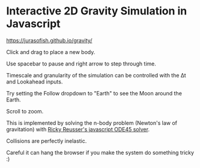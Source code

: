# Interactive 2D Gravity Simulation in Javascript
https://jurasofish.github.io/gravity/

Click and drag to place a new body.

Use spacebar to pause and right arrow to step through time.

Timescale and granularity of the simulation can be controlled with the &Delta;t and Lookahead inputs.

Try setting the Follow dropdown to "Earth" to see the Moon around the Earth.

Scroll to zoom.

This is implemented by solving the n-body problem (Newton's law of gravitation) with [Ricky Reusser's javascript ODE45 solver](https://github.com/scijs/ode45-cash-karp).

Collisions are perfectly inelastic.

Careful it can hang the browser if you make the system do something tricky :)
